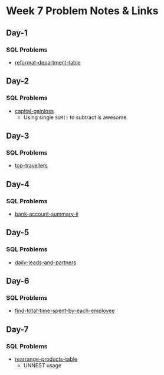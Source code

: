 # Week 7 Problem Notes & Links

## Day-1
### SQL Problems
- [reformat-department-table](https://leetcode.com/problems/reformat-department-table/)

## Day-2
### SQL Problems
- [capital-gainloss](https://leetcode.com/problems/capital-gainloss/)
    + Using single `SUM()` to subtract is awesome. 

## Day-3
### SQL Problems
- [top-travellers](https://leetcode.com/problems/top-travellers/)

## Day-4
### SQL Problems
- [bank-account-summary-ii](https://leetcode.com/problems/bank-account-summary-ii/)

## Day-5
### SQL Problems
- [daily-leads-and-partners](https://leetcode.com/problems/daily-leads-and-partners/description/)

## Day-6
### SQL Problems
- [find-total-time-spent-by-each-employee](https://leetcode.com/problems/find-total-time-spent-by-each-employee/)

## Day-7
### SQL Problems
- [rearrange-products-table](https://leetcode.com/problems/rearrange-products-table/)
    + UNNEST usage
